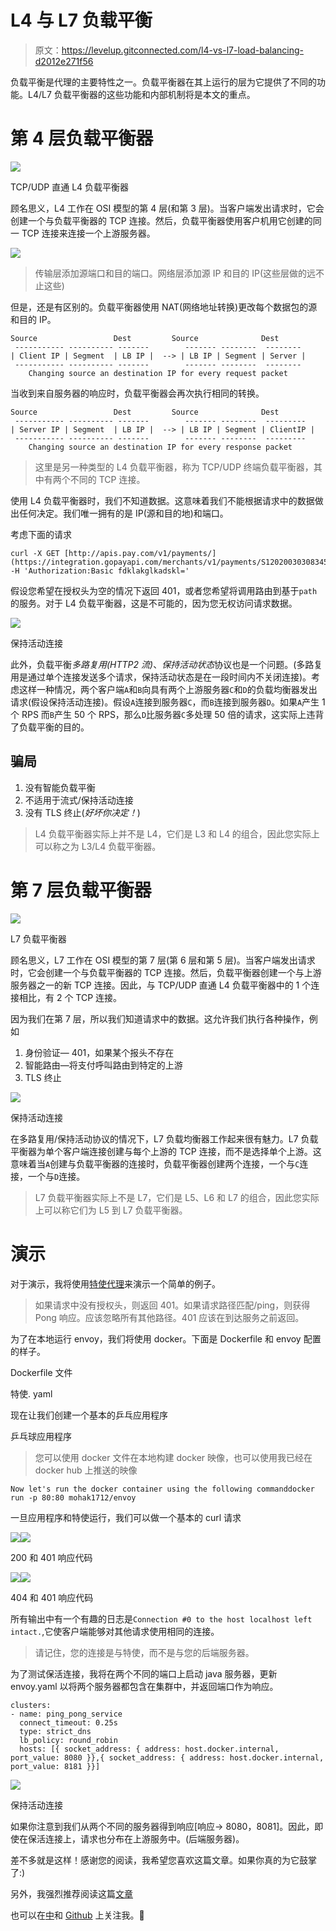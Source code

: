 # L4 与 L7 负载平衡

> 原文：<https://levelup.gitconnected.com/l4-vs-l7-load-balancing-d2012e271f56>

负载平衡是代理的主要特性之一。负载平衡器在其上运行的层为它提供了不同的功能。L4/L7 负载平衡器的这些功能和内部机制将是本文的重点。

# 第 4 层负载平衡器

![](img/c0ba334a52e6bb5431476e336ad0714e.png)

TCP/UDP 直通 L4 负载平衡器

顾名思义，L4 工作在 OSI 模型的第 4 层(和第 3 层)。当客户端发出请求时，它会创建一个与负载平衡器的 TCP 连接。然后，负载平衡器使用客户机用它创建的同一 TCP 连接来连接一个上游服务器。

![](img/41c37ee233cfbf44afdee17942ba4756.png)

> 传输层添加源端口和目的端口。网络层添加源 IP 和目的 IP(这些层做的远不止这些)

但是，还是有区别的。负载平衡器使用 NAT(网络地址转换)更改每个数据包的源和目的 IP。

```
Source                 Dest         Source              Dest
 ----------- ---------- -------        ------- --------  --------
| Client IP | Segment  | LB IP |  --> | LB IP | Segment | Server |  
 ----------- ---------- -------        ------- --------  --------
    Changing source an destination IP for every request packet
```

当收到来自服务器的响应时，负载平衡器会再次执行相同的转换。

```
Source                 Dest         Source              Dest
 ----------- ---------- -------        ------- --------  ---------
| Server IP | Segment  | LB IP |  --> | LB IP | Segment | ClientIP |  
 ----------- ---------- -------        ------- --------  ---------
    Changing source an destination IP for every response packet
```

> 这里是另一种类型的 L4 负载平衡器，称为 TCP/UDP 终端负载平衡器，其中有两个不同的 TCP 连接。

使用 L4 负载平衡器时，我们不知道数据。这意味着我们不能根据请求中的数据做出任何决定。我们唯一拥有的是 IP(源和目的地)和端口。

考虑下面的请求

```
curl -X GET [http://apis.pay.com/v1/payments/](https://integration.gopayapi.com/merchants/v1/payments/S12020030308345Q6MKM1R46RJJB9DU1LIS0MPPR)${paymentId} -H 'Authorization:Basic fdklakglkadskl='
```

假设您希望在授权头为空的情况下返回 401，或者您希望将调用路由到基于`path`的服务。对于 L4 负载平衡器，这是不可能的，因为您无权访问请求数据。

![](img/e2804ff14fc137b1c509a0e4269c3add.png)

保持活动连接

此外，负载平衡*多路复用(HTTP2 流)*、*保持活动状态*协议也是一个问题。(多路复用是通过单个连接发送多个请求，保持活动状态是在一段时间内不关闭连接)。考虑这样一种情况，两个客户端`A`和`B`向具有两个上游服务器`C`和`D`的负载均衡器发出请求(假设保持活动连接)。假设`A`连接到服务器`C`，而`B`连接到服务器`D`。如果`A`产生 1 个 RPS 而`B`产生 50 个 RPS，那么`D`比服务器`C`多处理 50 倍的请求，这实际上违背了负载平衡的目的。

## 骗局

1.  没有智能负载平衡
2.  不适用于流式/保持活动连接
3.  没有 TLS 终止(*好坏你决定！*)

> L4 负载平衡器实际上并不是 L4，它们是 L3 和 L4 的组合，因此您实际上可以称之为 L3/L4 负载平衡器。

# 第 7 层负载平衡器

![](img/f9c37b4251e0248e1bd81d24d2159419.png)

L7 负载平衡器

顾名思义，L7 工作在 OSI 模型的第 7 层(第 6 层和第 5 层)。当客户端发出请求时，它会创建一个与负载平衡器的 TCP 连接。然后，负载平衡器创建一个与上游服务器之一的新 TCP 连接。因此，与 TCP/UDP 直通 L4 负载平衡器中的 1 个连接相比，有 2 个 TCP 连接。

因为我们在第 7 层，所以我们知道请求中的数据。这允许我们执行各种操作，例如

1.  身份验证— 401，如果某个报头不存在
2.  智能路由—将支付呼叫路由到特定的上游
3.  TLS 终止

![](img/bfc20ae129edf5987c572558f05ac00d.png)

保持活动连接

在多路复用/保持活动协议的情况下，L7 负载均衡器工作起来很有魅力。L7 负载平衡器为单个客户端连接创建与每个上游的 TCP 连接，而不是选择单个上游。这意味着当`A`创建与负载平衡器的连接时，负载平衡器创建两个连接，一个与`C`连接，一个与`D`连接。

> L7 负载平衡器实际上不是 L7，它们是 L5、L6 和 L7 的组合，因此您实际上可以称它们为 L5 到 L7 负载平衡器。

# 演示

对于演示，我将使用[特使代理](https://www.envoyproxy.io/)来演示一个简单的例子。

> 如果请求中没有授权头，则返回 401。如果请求路径匹配/ping，则获得 Pong 响应。应该忽略所有其他路径。401 应该在到达服务之前返回。

为了在本地运行 envoy，我们将使用 docker。下面是 Dockerfile 和 envoy 配置的样子。

Dockerfile 文件

特使. yaml

现在让我们创建一个基本的乒乓应用程序

乒乓球应用程序

> 您可以使用 docker 文件在本地构建 docker 映像，也可以使用我已经在 docker hub 上推送的映像

```
Now let's run the docker container using the following commanddocker run -p 80:80 mohak1712/envoy
```

一旦应用程序和特使运行，我们可以做一个基本的 curl 请求

![](img/57bbe072edbeb42905fe241c7f686572.png)![](img/3a3df158cdc78c7cb2555d01ab785528.png)

200 和 401 响应代码

![](img/8c58a9f6c53f261e17c39a16411f55b2.png)![](img/fe2ff0aaa0e11f5b2b4726218f9ae9a6.png)

404 和 401 响应代码

所有输出中有一个有趣的日志是`Connection #0 to the host localhost left intact.`,它使客户端能够对其他请求使用相同的连接。

> 请记住，您的连接是与特使，而不是与您的后端服务器。

为了测试保活连接，我将在两个不同的端口上启动 java 服务器，更新 envoy.yaml 以将两个服务器都包含在集群中，并返回端口作为响应。

```
clusters:
- name: ping_pong_service
  connect_timeout: 0.25s
  type: strict_dns
  lb_policy: round_robin
  hosts: [{ socket_address: { address: host.docker.internal,  port_value: 8080 }},{ socket_address: { address: host.docker.internal, port_value: 8181 }}]
```

![](img/b6951aba712e6866d8f048e2a8aad80b.png)

保持活动连接

如果你注意到我们从两个不同的服务器得到响应[响应-> 8080，8081]。因此，即使在保活连接上，请求也分布在上游服务中。(后端服务器)。

差不多就是这样！感谢您的阅读，我希望您喜欢这篇文章。如果你真的为它鼓掌了:)

另外，我强烈推荐阅读这篇[文章](https://blog.envoyproxy.io/introduction-to-modern-network-load-balancing-and-proxying-a57f6ff80236)

也可以在[中](https://medium.com/@mohak1712)和 [Github](https://github.com/mohak1712) 上关注我。🙂